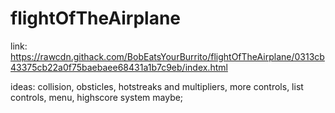 # flightOfTheAirplane
link: https://rawcdn.githack.com/BobEatsYourBurrito/flightOfTheAirplane/0313cb43375cb22a0f75baebaee68431a1b7c9eb/index.html

ideas: collision, obsticles, hotstreaks and multipliers, more controls, list controls, menu, highscore system maybe;
